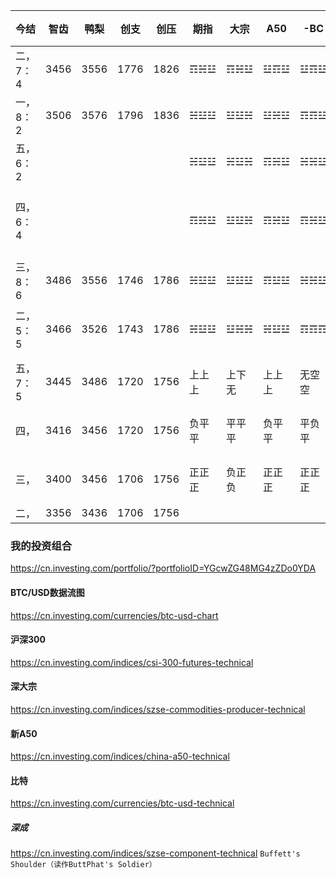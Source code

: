 今结|智齿|鸭梨|创支|创压|期指|大宗|A50|-BC|港通|新股|解禁
---|---|---|---|---|---|---|---|---|---|---|---
二，7：4|3456|3556|1776|1826|☶☵☳|☶☵☳|☳☶☳|☳☶☳|☵该☳|一1一|12五4
一，8：2|3506|3576|1796|1836|☵☳☳|☳☳☵|☳☵☳|☶☶☳|☵该☳|一1一|1412六
五，6：2|||||☵☳☳|☵☳☵|☶☵☳|☵☵☳|☵该☳|一1零|十14零
四，6：4|||||☶☵☳|☳☳☵|☶☵☳|☶☵☳|☳该☶|1一1解10
三，8：6|3486|3556|1746|1786|☵☳☳|☳☳☳|☶☳☳|☵☵☳|☵该☶|三一一
二，5：5|3466|3526|1743|1786|☵☳☳|☳☵☵|☵☳☳|☶☶☶|☵该☶|零三一
||||||
五，7：5|3445|3486|1720|1756|上上上|上下无|上上上|无空空|无下无|平该负|无无无
四，|3416|3456|1720|1756|负平平|平平平|负平平|平负平|负负负|平该正|一无无
三，|3400|3456|1706|1756|正正正|负正负|正正正|正正正|负正正||一一无
二，|3356|3436|1706|1756||

### 我的投资组合
https://cn.investing.com/portfolio/?portfolioID=YGcwZG48MG4zZDo0YDA
#### BTC/USD数据流图
https://cn.investing.com/currencies/btc-usd-chart
#### 沪深300
https://cn.investing.com/indices/csi-300-futures-technical
#### 深大宗
https://cn.investing.com/indices/szse-commodities-producer-technical
#### 新A50
https://cn.investing.com/indices/china-a50-technical
#### 比特
https://cn.investing.com/currencies/btc-usd-technical
##### 深成
https://cn.investing.com/indices/szse-component-technical
`Buffett's Shoulder（读作ButtPhat's Soldier）`